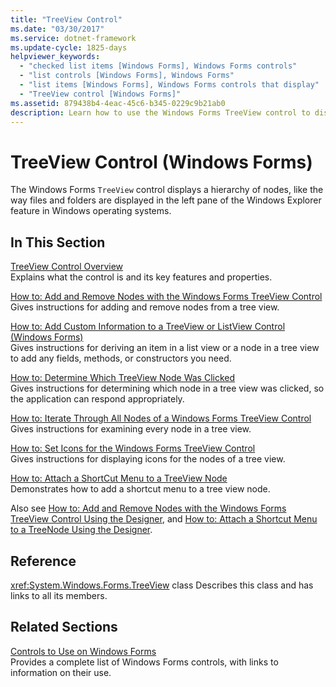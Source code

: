 ```yaml
---
title: "TreeView Control"
ms.date: "03/30/2017"
ms.service: dotnet-framework
ms.update-cycle: 1825-days
helpviewer_keywords:
  - "checked list items [Windows Forms], Windows Forms controls"
  - "list controls [Windows Forms], Windows Forms"
  - "list items [Windows Forms], Windows Forms controls that display"
  - "TreeView control [Windows Forms]"
ms.assetid: 879438b4-4eac-45c6-b345-0229c9b21ab0
description: Learn how to use the Windows Forms TreeView control to display a hierarchy of nodes, along with supporting links.
---
```

# TreeView Control (Windows Forms)

The Windows Forms `TreeView` control displays a hierarchy of nodes, like the way files and folders are displayed in the left pane of the Windows Explorer feature in Windows operating systems.

## In This Section

[TreeView Control Overview](treeview-control-overview-windows-forms.md)\
Explains what the control is and its key features and properties.

[How to: Add and Remove Nodes with the Windows Forms TreeView Control](how-to-add-and-remove-nodes-with-the-windows-forms-treeview-control.md)\
Gives instructions for adding and remove nodes from a tree view.

[How to: Add Custom Information to a TreeView or ListView Control (Windows Forms)](add-custom-information-to-a-treeview-or-listview-control-wf.md)\
Gives instructions for deriving an item in a list view or a node in a tree view to add any fields, methods, or constructors you need.

[How to: Determine Which TreeView Node Was Clicked](how-to-determine-which-treeview-node-was-clicked-windows-forms.md)\
Gives instructions for determining which node in a tree view was clicked, so the application can respond appropriately.

[How to: Iterate Through All Nodes of a Windows Forms TreeView Control](how-to-iterate-through-all-nodes-of-a-windows-forms-treeview-control.md)\
Gives instructions for examining every node in a tree view.

[How to: Set Icons for the Windows Forms TreeView Control](how-to-set-icons-for-the-windows-forms-treeview-control.md)\
Gives instructions for displaying icons for the nodes of a tree view.

[How to: Attach a ShortCut Menu to a TreeView Node](how-to-attach-a-shortcut-menu-to-a-treeview-node.md)\
Demonstrates how to add a shortcut menu to a tree view node.

Also see [How to: Add and Remove Nodes with the Windows Forms TreeView Control Using the Designer](add-and-remove-nodes-with-wf-treeview-control-using-the-designer.md), and [How to: Attach a Shortcut Menu to a TreeNode Using the Designer](how-to-attach-a-shortcut-menu-to-a-treenode-using-the-designer.md).

## Reference

<xref:System.Windows.Forms.TreeView> class
Describes this class and has links to all its members.

## Related Sections

[Controls to Use on Windows Forms](controls-to-use-on-windows-forms.md)\
Provides a complete list of Windows Forms controls, with links to information on their use.

